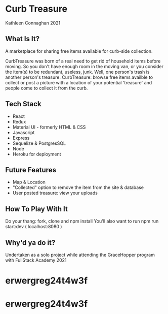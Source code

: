 # Curb Treasure
Kathleen Connaghan 
2021

## What Is It?

A marketplace for sharing free items available for curb-side collection.

CurbTreasure was born of a real need to get rid of household items before moving.
So you don't have enough room in the moving van, or you consider the item(s) to be redundant, useless, junk.
Well, one person's trash is another person's treasure. CurbTreasure: browse free items availble to collect or post a picture with a location of your potential 'treasure' and people come to collect it from the curb.

## Tech Stack
- React
- Redux
- Material UI - formerly HTML & CSS
- Javascript
- Express
- Sequelize & PostgresSQL
- Node
- Heroku for deployment

## Future Features
- Map & Location 
- "Collected" option to remove the item from the site & database
- User posted treasure: view your uploads

## How To Play With It
Do your thang: fork, clone and npm install
You'll also want to run npm run start:dev ( localhost:8080 )

## Why'd ya do it?
Undertaken as a solo project while attending the GraceHopper program with FullStack Academy 2021

# erwergreg24t4w3f
# erwergreg24t4w3f
